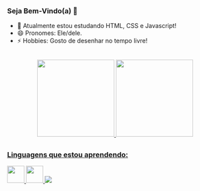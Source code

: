 ### Seja Bem-Vindo(a) 👋

- 🌱 Atualmente estou estudando HTML, CSS e Javascript!
- 😄 Pronomes: Ele/dele.
- ⚡ Hobbies: Gosto de desenhar no tempo livre!

##

<div align="center">
  <a href="https://github.com/gabrielsilvagaldino">
  <img height="180em" src="https://github-readme-stats.vercel.app/api?username=gabrielsilvagaldino&show_icons=true&theme=dark&include_all_commits=true&count_private=true"/>
  <img height="180em" src="https://github-readme-stats.vercel.app/api/top-langs/?username=gabrielsilvagaldino&layout=compact&langs_count=7&theme=dark"/>
</div>

##

### Linguagens que estou aprendendo:</h1>
<div display: inline-block>
  <img width= 40px src="https://cdn.jsdelivr.net/gh/devicons/devicon/icons/html5/html5-original.svg" />
  <img width= 40px src="https://cdn.jsdelivr.net/gh/devicons/devicon/icons/css3/css3-original.svg" />
  <img src="https://cdn.jsdelivr.net/gh/devicons/devicon/icons/javascript/javascript-original.svg" />
</div>
